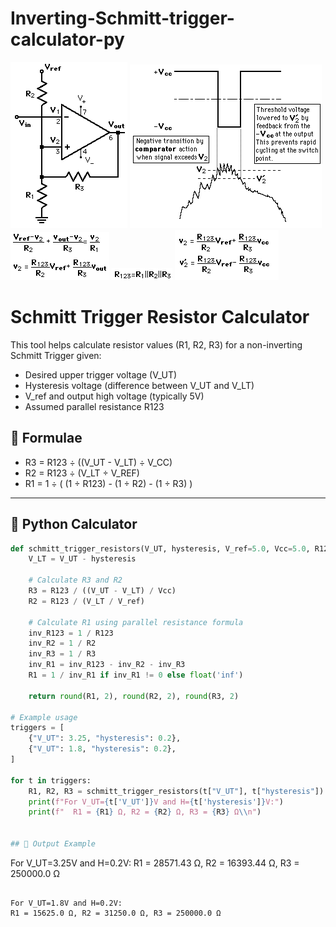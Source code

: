 # Inverting-Schmitt-trigger-calculator-py
![Alt text](schmitt.gif)
![Alt text](schmitt3.gif)
![Alt text](schmitt5.gif)
![Alt text](schmitt6.gif)
![Alt text](V.png)

# Schmitt Trigger Resistor Calculator

This tool helps calculate resistor values (R1, R2, R3) for a non-inverting Schmitt Trigger given:

- Desired upper trigger voltage (V_UT)
- Hysteresis voltage (difference between V_UT and V_LT)
- V_ref and output high voltage (typically 5V)
- Assumed parallel resistance R123

## 📐 Formulae

- R3 = R123 ÷ ((V_UT - V_LT) ÷ V_CC)  
- R2 = R123 ÷ (V_LT ÷ V_REF)  
- R1 = 1 ÷ ( (1 ÷ R123) - (1 ÷ R2) - (1 ÷ R3) )

---

## 🧮 Python Calculator

```python
def schmitt_trigger_resistors(V_UT, hysteresis, V_ref=5.0, Vcc=5.0, R123=10000):
    V_LT = V_UT - hysteresis

    # Calculate R3 and R2
    R3 = R123 / ((V_UT - V_LT) / Vcc)
    R2 = R123 / (V_LT / V_ref)

    # Calculate R1 using parallel resistance formula
    inv_R123 = 1 / R123
    inv_R2 = 1 / R2
    inv_R3 = 1 / R3
    inv_R1 = inv_R123 - inv_R2 - inv_R3
    R1 = 1 / inv_R1 if inv_R1 != 0 else float('inf')

    return round(R1, 2), round(R2, 2), round(R3, 2)

# Example usage
triggers = [
    {"V_UT": 3.25, "hysteresis": 0.2},
    {"V_UT": 1.8, "hysteresis": 0.2},
]

for t in triggers:
    R1, R2, R3 = schmitt_trigger_resistors(t["V_UT"], t["hysteresis"])
    print(f"For V_UT={t['V_UT']}V and H={t['hysteresis']}V:")
    print(f"  R1 = {R1} Ω, R2 = {R2} Ω, R3 = {R3} Ω\\n")


## 🧪 Output Example

```
For V_UT=3.25V and H=0.2V:
  R1 = 28571.43 Ω, R2 = 16393.44 Ω, R3 = 250000.0 Ω

  ```

For V_UT=1.8V and H=0.2V:
  R1 = 15625.0 Ω, R2 = 31250.0 Ω, R3 = 250000.0 Ω
```
